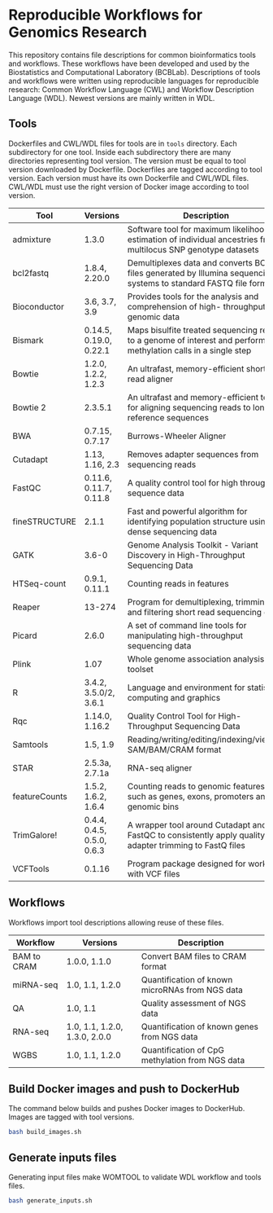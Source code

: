 # Reproducible Workflows for Genomics Research

This repository contains file descriptions for common bioinformatics tools and workflows.
These workflows have been developed and used by the Biostatistics and Computational Laboratory (BCBLab).
Descriptions of tools and workflows were written using reproducible languages for reproducible research:
Common Workflow Language (CWL) and Workflow Description Language (WDL).
Newest versions are mainly written in WDL.

## Tools

Dockerfiles and CWL/WDL files for tools are in `tools` directory.
Each subdirectory for one tool.
Inside each subdirectory there are many directories representing tool version.
The version must be equal to tool version downloaded by Dockerfile.
Dockerfiles are tagged according to tool version.
Each version must have its own Dockerfile and CWL/WDL files.
CWL/WDL must use the right version of Docker image according to tool version.

| Tool          | Versions                   | Description                                                                                                       |
| ------------- | -------------------------- | ----------------------------------------------------------------------------------------------------------------- |
| admixture     | 1.3.0                      | Software tool for maximum likelihood estimation of individual ancestries from multilocus SNP genotype datasets    |
| bcl2fastq     | 1.8.4, 2.20.0              | Demultiplexes data and converts BCL files generated by Illumina sequencing systems to standard FASTQ file formats |
| Bioconductor  | 3.6, 3.7, 3.9              | Provides tools for the analysis and comprehension of high- throughput genomic data                                |
| Bismark       | 0.14.5, 0.19.0, 0.22.1     | Maps bisulfite treated sequencing reads to a genome of interest and perform methylation calls in a single step    |
| Bowtie        | 1.2.0, 1.2.2, 1.2.3        | An ultrafast, memory-efficient short read aligner                                                                 |
| Bowtie 2      | 2.3.5.1                    | An ultrafast and memory-efficient tool for aligning sequencing reads to long reference sequences                  |
| BWA           | 0.7.15, 0.7.17             | Burrows-Wheeler Aligner                                                                                           |
| Cutadapt      | 1.13, 1.16, 2.3            | Removes adapter sequences from sequencing reads                                                                   |
| FastQC        | 0.11.6, 0.11.7, 0.11.8     | A quality control tool for high throughput sequence data                                                          |
| fineSTRUCTURE | 2.1.1                      | Fast and powerful algorithm for identifying population structure using dense sequencing data                      |
| GATK          | 3.6-0                      | Genome Analysis Toolkit - Variant Discovery in High-Throughput Sequencing Data                                    |
| HTSeq-count   | 0.9.1, 0.11.1              | Counting reads in features                                                                                        |
| Reaper        | 13-274                     | Program for demultiplexing, trimming and filtering short read sequencing data                                     |
| Picard        | 2.6.0                      | A set of command line tools for manipulating high-throughput sequencing data                                      |
| Plink         | 1.07                       | Whole genome association analysis toolset                                                                         |
| R             | 3.4.2, 3.5.0/2, 3.6.1      | Language and environment for statistical computing and graphics                                                   |
| Rqc           | 1.14.0, 1.16.2             | Quality Control Tool for High-Throughput Sequencing Data                                                          |
| Samtools      | 1.5, 1.9                   | Reading/writing/editing/indexing/viewing SAM/BAM/CRAM format                                                      |
| STAR          | 2.5.3a, 2.7.1a             | RNA-seq aligner                                                                                                   |
| featureCounts | 1.5.2, 1.6.2, 1.6.4        | Counting reads to genomic features such as genes, exons, promoters and genomic bins                               |
| TrimGalore!   | 0.4.4, 0.4.5, 0.5.0, 0.6.3 | A wrapper tool around Cutadapt and FastQC to consistently apply quality and adapter trimming to FastQ files       |
| VCFTools      | 0.1.16                     | Program package designed for working with VCF files                                                               |


## Workflows

Workflows import tool descriptions allowing reuse of these files.

| Workflow    | Versions                      | Description                                     |
| ----------- | ----------------------------- | ----------------------------------------------- |
| BAM to CRAM | 1.0.0, 1.1.0                  | Convert BAM files to CRAM format                |
| miRNA-seq   | 1.0, 1.1, 1.2.0               | Quantification of known microRNAs from NGS data |
| QA          | 1.0, 1.1                      | Quality assessment of NGS data                  |
| RNA-seq     | 1.0, 1.1, 1.2.0, 1.3.0, 2.0.0 | Quantification of known genes from NGS data     |
| WGBS        | 1.0, 1.1, 1.2.0               | Quantification of CpG methylation from NGS data |

## Build  Docker images and push to DockerHub

The command below builds and pushes Docker images to DockerHub.
Images are tagged with tool versions.

```bash
bash build_images.sh
```

## Generate inputs files

Generating input files make WOMTOOL to validate WDL workflow and tools files.

```bash
bash generate_inputs.sh
```

